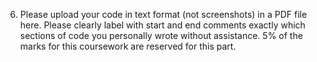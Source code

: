 6. Please upload your code in text format (not screenshots) in a PDF file here. 
Please clearly label with start and end comments exactly which sections 
of code you personally wrote without assistance. 
5% of the marks for this coursework are reserved for this part. 
